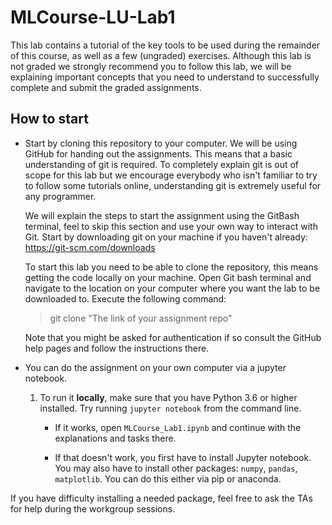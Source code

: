 # MLCourse-LU-Lab1
This lab contains a tutorial of the key tools to be used during the remainder of this course, as well as a few (ungraded) exercises.
Although this lab is not graded we strongly recommend you to follow this lab, we will be explaining important concepts that you need to understand to successfully complete and submit the graded assignments.

## How to start
* Start by cloning this repository to your computer. 
	We will be using GitHub for handing out the assignments.
	This means that a basic understanding of git is required. 
	To completely explain git is out of scope for this lab but we encourage everybody who isn't familiar to try to follow some tutorials online, understanding git is extremely useful for any programmer.
	
	We will explain the steps to start the assignment using the GitBash terminal, feel to skip this section and use your own way to interact with Git.
	Start by downloading git on your machine if you haven't already: https://git-scm.com/downloads
	
	To start this lab you need to be able to clone the repository, this means getting the code locally on your machine.
	Open Git bash terminal and navigate to the location on your computer where you want the lab to be downloaded to.
	Execute the following command: 
	
	> git clone "The link of your assignment repo" 
	
	Note that you might be asked for authentication if so consult the GitHub help pages and follow the instructions there.
	
* You can do the assignment on your own computer via a jupyter notebook.
    1. To run it **locally**, make sure that you have Python 3.6 or higher installed. Try running `jupyter notebook` from the command line. 
       
       * If it works, open `MLCourse_Lab1.ipynb` and continue with the explanations and tasks there.
       
        * If that doesn't work, you first have to install Jupyter notebook. You may also have to install other packages: `numpy`, `pandas`, `matplotlib`. You can do this either via pip or anaconda.

If you have difficulty installing a needed package, feel free to ask the TAs for help during the workgroup sessions. 
